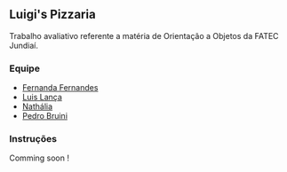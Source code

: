## Luigi's Pizzaria
Trabalho avaliativo referente a matéria de Orientação a Objetos da FATEC Jundiaí.

### Equipe
- [Fernanda Fernandes](https://github.com/fernandafernandes)
- [Luis Lança](https://github.com/lancaluis)
- [Nathália](https://github.com/NathaliaCostaS)
- [Pedro Bruini](https://github.com/Bruini)

### Instruções 

Comming soon !